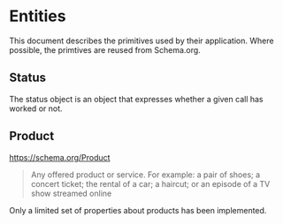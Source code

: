 # Entities

This document describes the primitives used by their application. Where possible, the primtives are reused from
Schema.org.

## Status

The status object is an object that expresses whether a given call has worked or not.

## Product

https://schema.org/Product

> Any offered product or service. For example: a pair of shoes; a concert ticket; the rental of a car; a haircut; or 
> an episode of a TV show streamed online

Only a limited set of properties about products has been implemented.